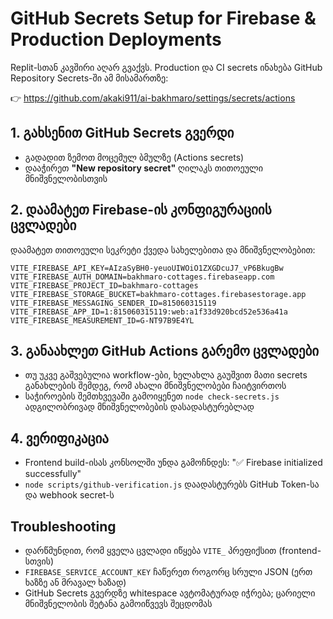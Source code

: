 
# GitHub Secrets Setup for Firebase & Production Deployments

Replit-სთან კავშირი აღარ გვაქვს. Production და CI secrets ინახება GitHub Repository Secrets-ში ამ მისამართზე:

👉 https://github.com/akaki911/ai-bakhmaro/settings/secrets/actions

## 1. გახსენით GitHub Secrets გვერდი
- გადადით ზემოთ მოცემულ ბმულზე (Actions secrets)
- დააჭირეთ **"New repository secret"** ღილაკს თითოეული მნიშვნელობისთვის

## 2. დაამატეთ Firebase-ის კონფიგურაციის ცვლადები
დაამატეთ თითოეული სეკრეტი ქვედა სახელებითა და მნიშვნელობებით:

```
VITE_FIREBASE_API_KEY=AIzaSyBH0-yeuoUIWOiO1ZXGDcuJ7_vP6BkugBw
VITE_FIREBASE_AUTH_DOMAIN=bakhmaro-cottages.firebaseapp.com
VITE_FIREBASE_PROJECT_ID=bakhmaro-cottages
VITE_FIREBASE_STORAGE_BUCKET=bakhmaro-cottages.firebasestorage.app
VITE_FIREBASE_MESSAGING_SENDER_ID=815060315119
VITE_FIREBASE_APP_ID=1:815060315119:web:a1f33d920bcd52e536a41a
VITE_FIREBASE_MEASUREMENT_ID=G-NT97B9E4YL
```

## 3. განაახლეთ GitHub Actions გარემო ცვლადები
- თუ უკვე გაშვებულია workflow-ები, ხელახლა გაუშვით მათი secrets განახლების შემდეგ, რომ ახალი მნიშვნელობები ჩაიტვირთოს
- საჭიროების შემთხვევაში გამოიყენეთ `node check-secrets.js` ადგილობრივად მნიშვნელობების დასადასტურებლად

## 4. ვერიფიკაცია
- Frontend build-ისას კონსოლში უნდა გამოჩნდეს: "✅ Firebase initialized successfully"
- `node scripts/github-verification.js` დაადასტურებს GitHub Token-სა და webhook secret-ს

## Troubleshooting
- დარწმუნდით, რომ ყველა ცვლადი იწყება `VITE_` პრეფიქსით (frontend-სთვის)
- `FIREBASE_SERVICE_ACCOUNT_KEY` ჩაწერეთ როგორც სრული JSON (ერთ ხაზზე ან მრავალ ხაზად)
- GitHub Secrets გვერდზე whitespace ავტომატურად იჭრება; ცარიელი მნიშვნელობის შეტანა გამოიწვევს შეცდომას
